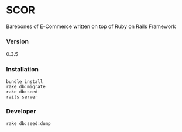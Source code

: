 # SCOR

Barebones of E-Commerce written on top of Ruby on Rails Framework

### Version

0.3.5

### Installation

```Shell
bundle install
rake db:migrate
rake db:seed
rails server
```

### Developer

```Shell
rake db:seed:dump
```
